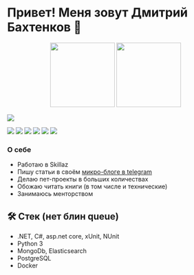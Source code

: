 # Привет! Меня зовут Дмитрий Бахтенков 👋


<p align='center'>
   <a href="https://github-readme-stats.vercel.app/api?username=DmitryBahtenkov&show_icons=true&count_private=true"><img
           height=150
           src="https://github-readme-stats.vercel.app/api?username=DmitryBahtenkov&show_icons=true&count_private=true"/></a>
   <a href="https://github.com/DmitryBahtenkov/github-readme-stats"><img height=150
                                                                  src="https://github-readme-stats.vercel.app/api/top-langs/?username=DmitryBahtenkov&layout=compact"/>
                                                                  <p><img src="https://www.codewars.com/users/DmitryBahtenkov/badges/small"></img></p>
                                                                  </a>
                                                                 
</p>
<p>
<img src="https://img.shields.io/badge/C%23-239120?style=for-the-badge&logo=c-sharp&logoColor=white"></img>
<img src="https://img.shields.io/badge/Visual_Studio_Code-0078D4?style=for-the-badge&logo=visual%20studio%20code&logoColor=white"></img>
<img src="https://img.shields.io/badge/Microsoft_Edge-0078D7?style=for-the-badge&logo=Microsoft-edge&logoColor=white"></img>
<img src="https://img.shields.io/badge/MongoDB-4EA94B?style=for-the-badge&logo=mongodb&logoColor=white"></img>
<img src="https://img.shields.io/badge/redis-%23DD0031.svg?&style=for-the-badge&logo=redis&logoColor=white"></img>
<img src="https://img.shields.io/badge/rabbitmq-%23FF6600.svg?&style=for-the-badge&logo=rabbitmq&logoColor=white"></img>

</p>

### О себе
*   Работаю в Skillaz
*   Пишу статьи в своём [микро-блоге в telegram](https://t.me/flexiblecoding)  
*   Делаю пет-проекты в больших количествах
*   Обожаю читать книги (в том числе и технические)
*   Занимаюсь менторством

## 🛠 Стек (нет блин queue)
*   .NET, C#, asp.net core, xUnit, NUnit 
*   Python 3
*   MongoDb, Elasticsearch
*   PostgreSQL
*   Docker

